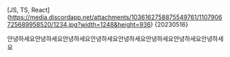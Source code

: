 [JS, TS, React]
(https://media.discordapp.net/attachments/1036162758875549761/1107906725689958520/1234.jpg?width=1248&height=936)
{20230516}

안녕하세요안녕하세요안녕하세요안녕하세요안녕하세요안녕하세요안녕하세요안녕하세요
